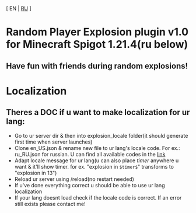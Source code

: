 [ EN | [RU](README-ru.md) ]
# Random Player Explosion plugin v1.0 for **Minecraft Spigot 1.21.4**(ru below)
## Have fun with friends during random explosions!
# **Localization**
## Theres a **DOC** if u want to make localization for ur **lang**:
- Go to ur server dir & then into explosion_locale folder(it should generate first time when server launches)
- Clone en_US.json & rename new file to ur lang's locale code. For ex.: ru_RU.json for russian. U can find all available codes in the [link](https://minecraft.fandom.com/wiki/Language)
- Adapt locale message for ur lang(u can also place $timer$ anywhere u want & it'll show timer. for ex. "explosion in `$timer$`" transforms to "explosion in 13")
- Reload ur server using /reload(no restart needed)
- If u've done everything correct u should be able to use ur lang localization
- If your lang doesnt load check if the locale code is correct. If an error still exists please contact me!
